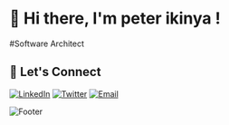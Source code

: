 # 👋 Hi there, I'm peter ikinya !

#Software Architect


## 🤝 Let's Connect

[![LinkedIn](https://img.shields.io/badge/LinkedIn-0077B5?style=flat-square&logo=linkedin&logoColor=white)](https://linkedin.com/in/peterikinya)
[![Twitter](https://img.shields.io/badge/Twitter-1DA1F2?style=flat-square&logo=twitter&logoColor=white)](https://twitter.com/ikinya_peter)
[![Email](https://img.shields.io/badge/Email-D14836?style=flat-square&logo=gmail&logoColor=white)](mailto:ikinyapeter93@gmail.com)

![Footer](https://user-images.githubusercontent.com/your-image-link.gif)
